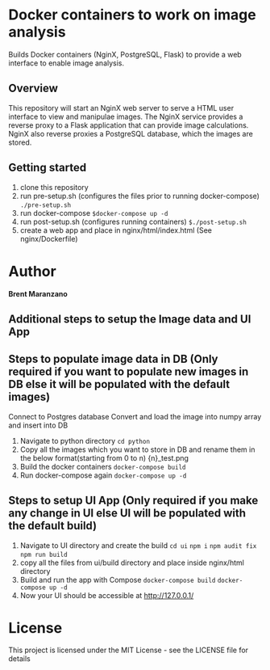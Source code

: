 # Docker containers to work on image analysis
Builds Docker containers (NginX, PostgreSQL, Flask) to provide
a web interface to enable image analysis.

## Overview
This repository will start an NginX web server to serve a HTML user interface
to view and manipulae images. The NginX service provides a reverse proxy
to a Flask application that can provide image calculations. NginX also reverse
proxies a PostgreSQL database, which the images are stored.

## Getting started
1. clone this repository
2. run pre-setup.sh (configures the files prior to running docker-compose)
`./pre-setup.sh`
2. run docker-compose
`$docker-compose up -d`
3. run post-setup.sh (configures running containers)
`$./post-setup.sh`
4. create a web app and place in nginx/html/index.html (See nginx/Dockerfile)

# Author

**Brent Maranzano**

## Additional steps to setup the Image data and UI App

## Steps to populate image data in DB (Only required if you want to populate new images in DB else it will be populated with the default images)
Connect to Postgres database
Convert and load the image into numpy array and insert into DB
1. Navigate to python directory
`cd python`
2. Copy all the images which you want to store in DB and rename them in the below format(starting from 0 to n)
{n}_test.png
3. Build the docker containers
`docker-compose build`
4. Run docker-compose again
`docker-compose up -d`

## Steps to setup UI App (Only required if you make any change in UI else UI will be populated with the default build)
1. Navigate to UI directory and create the build
`cd ui`
`npm i`
`npm audit fix`
`npm run build`
2. copy all the files from ui/build directory and place inside nginx/html directory
3. Build and run the app with Compose
`docker-compose build`
`docker-compose up -d`
4. Now your UI should be accessible at http://127.0.0.1/

# License

This project is licensed under the MIT License - see the LICENSE file for details
